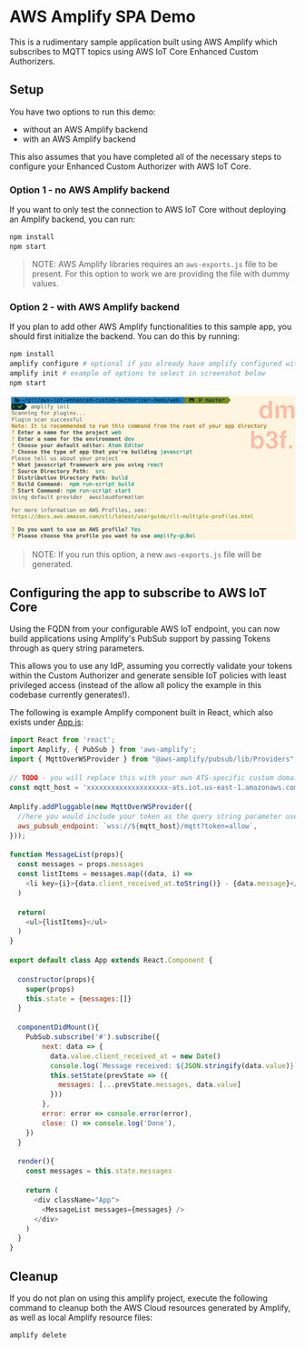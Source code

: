 # AWS Amplify SPA Demo

This is a rudimentary sample application built using AWS Amplify which subscribes to MQTT topics using AWS IoT Core Enhanced Custom Authorizers.

## Setup

You have two options to run this demo:
- without an AWS Amplify backend
- with an AWS Amplify backend

This also assumes that you have completed all of the necessary steps to configure your Enhanced Custom Authorizer with AWS IoT Core.

### Option 1 - no AWS Amplify backend
If you want to only test the connection to AWS IoT Core without deploying an Amplify backend, you can run:

```bash
npm install
npm start
```

> NOTE: AWS Amplify libraries requires an `aws-exports.js` file to be present. For this option to work we are providing the file with dummy values.

### Option 2 - with AWS Amplify backend
If you plan to add other AWS Amplify functionalities to this sample app, you should first initialize the backend. You can do this by running:

```bash
npm install
amplify configure # optional if you already have amplify configured with an AWS access key pair
amplify init # example of options to select in screenshot below
npm start
```

![Amplify Init Options](amplify-init-options.png "Amplify Init Options")

> NOTE: If you run this option, a new `aws-exports.js` file will be generated.

## Configuring the app to subscribe to AWS IoT Core

Using the FQDN from your configurable AWS IoT endpoint, you can now build applications using Amplify's PubSub support by passing Tokens through as query string parameters.

This allows you to use any IdP, assuming you correctly validate your tokens within the Custom Authorizer and generate sensible IoT policies with least privileged access (instead of the allow all policy the example in this codebase currently generates!).

The following is example Amplify component built in React, which also exists under [App.js](./src/App.js):

```javascript
import React from 'react';
import Amplify, { PubSub } from 'aws-amplify';
import { MqttOverWSProvider } from "@aws-amplify/pubsub/lib/Providers";

// TODO - you will replace this with your own ATS-specific custom domain endpoint for AWS IoT Core
const mqtt_host = 'xxxxxxxxxxxxxxxxxxxx-ats.iot.us-east-1.amazonaws.com'

Amplify.addPluggable(new MqttOverWSProvider({
  //here you would include your token as the query string parameter use to initialize the connection
  aws_pubsub_endpoint: `wss://${mqtt_host}/mqtt?token=allow`,
}));

function MessageList(props){
  const messages = props.messages
  const listItems = messages.map((data, i) =>
    <li key={i}>{data.client_received_at.toString()} - {data.message}</li>
  )

  return(
    <ul>{listItems}</ul>
  )
}

export default class App extends React.Component {

  constructor(props){
    super(props)
    this.state = {messages:[]}
  }

  componentDidMount(){
    PubSub.subscribe('#').subscribe({
        next: data => {
          data.value.client_received_at = new Date()
          console.log(`Message received: ${JSON.stringify(data.value)}`)
          this.setState(prevState => ({
            messages: [...prevState.messages, data.value]
          }))
        },
        error: error => console.error(error),
        close: () => console.log('Done'),
    })
  }

  render(){
    const messages = this.state.messages

    return (
      <div className="App">
        <MessageList messages={messages} />
      </div>
    )
  }
}
```

## Cleanup

If you do not plan on using this amplify project, execute the following command to cleanup both the AWS Cloud resources generated by Amplify, as well as local Amplify resource files:

```bash
amplify delete
```
